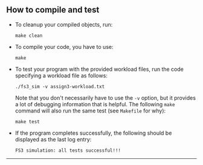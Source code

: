 ## How to compile and test

- To cleanup your compiled objects, run:
  ```
  make clean
  ```

- To compile your code, you have to use:
  ```
  make
  ```

- To test your program with the provided workload files, run the code specifying a workload file as follows: 
  ```
  ./fs3_sim -v assign3-workload.txt
  ``` 
  Note that you don't necessarily have to use the `-v` option, but it provides a lot of debugging information that is helpful. The following `make` command will also run the same test (see `Makefile` for why):
  ```
  make test
  ```


- If the program completes successfully, the following should be displayed as the last log entry:
  ```
  FS3 simulation: all tests successful!!!
  ```

---
